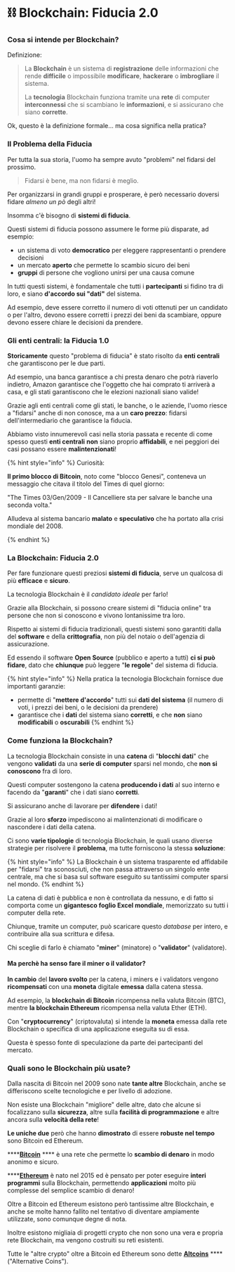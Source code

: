 # ⛓ Blockchain: Fiducia 2.0

### Cosa si intende per Blockchain?

Definizione:

> La **Blockchain** è un sistema di **registrazione** delle informazioni che rende **difficile** o impossibile **modificare**, **hackerare** o **imbrogliare** il sistema.
>
> La **tecnologia** Blockchain funziona tramite una **rete** di computer **interconnessi** che si scambiano le **informazioni**, e si assicurano che siano **corrette**.

Ok, questo è la definizione formale... ma cosa significa nella pratica?

### Il Problema della Fiducia

Per tutta la sua storia, l'uomo ha sempre avuto "problemi" nel fidarsi del prossimo. &#x20;

> Fidarsi è bene, ma non fidarsi è meglio.

Per organizzarsi in grandi gruppi e prosperare, è però necessario doversi fidare _almeno un pò_ degli altri!

Insomma c'è bisogno di **sistemi di fiducia**.

Questi sistemi di fiducia possono assumere le forme più disparate, ad esempio:

* un sistema di voto **democratico** per eleggere rappresentanti o prendere decisioni
* un mercato **aperto** che permette lo scambio sicuro dei beni
* **gruppi** di persone che vogliono unirsi per una causa comune

In tutti questi sistemi, è fondamentale che tutti i **partecipanti** si fidino tra di loro, e siano **d'accordo sui "dati"** del sistema.

Ad esempio, deve essere corretto il numero di voti ottenuti per un candidato o per l'altro, devono essere corretti i prezzi dei beni da scambiare, oppure devono essere chiare le decisioni da prendere.

### Gli enti centrali: la Fiducia 1.0

**Storicamente** questo "problema di fiducia" è stato risolto da **enti centrali** che garantiscono per le due parti.&#x20;

Ad esempio, una banca garantisce a chi presta denaro che potrà riaverlo indietro, Amazon garantisce che l'oggetto che hai comprato ti arriverà a casa, e gli stati garantiscono che le elezioni nazionali siano valide!

Grazie agli enti centrali come gli stati, le banche, o le aziende, l'uomo riesce a "fidarsi" anche di non conosce, ma a un **caro prezzo**: fidarsi dell'intermediario che garantisce la fiducia.&#x20;

Abbiamo visto innumerevoli casi nella storia passata e recente di come spesso questi **enti centrali** **non** siano proprio **affidabili**, e nei peggiori dei casi possano essere **malintenzionati**!&#x20;

{% hint style="info" %}
Curiosità:

**Il primo blocco di Bitcoin**, noto come "blocco Genesi", conteneva un messaggio che citava il titolo del Times di quel giorno:

"The Times 03/Gen/2009 - Il Cancelliere sta per salvare le banche una seconda volta."

Alludeva al sistema bancario **malato** e **speculativo** che ha portato alla crisi mondiale del 2008.


{% endhint %}

### La Blockchain: Fiducia 2.0

Per fare funzionare questi preziosi **sistemi di fiducia**, serve un qualcosa di più **efficace** e **sicuro**.&#x20;

La tecnologia Blockchain è il _candidato ideale_ per farlo!

Grazie alla Blockchain, si possono creare sistemi di "fiducia online" tra persone che non si conoscono e vivono lontanissime tra loro.&#x20;

Rispetto ai sistemi di fiducia tradizionali, questi sistemi sono garantiti dalla del **software** e della **crittografia**, non più del notaio o dell'agenzia di assicurazione.&#x20;

Ed essendo il software **Open Source** (pubblico e aperto a tutti) **ci si può fidare**, dato che **chiunque** può leggere "**le regole**" del sistema di fiducia.&#x20;

{% hint style="info" %}
Nella pratica la tecnologia Blockchain fornisce due importanti garanzie:

* permette di "**mettere d'accordo**" tutti sui **dati del sistema** (il numero di voti, i prezzi dei beni, o le decisioni da prendere)
* garantisce che i **dati** del sistema siano **corretti**, e che **non** siano **modificabili** o **oscurabili**
{% endhint %}

### Come funziona la Blockchain?

La tecnologia Blockchain consiste in una **catena** di "**blocchi dati**" che vengono **validati** da una **serie di computer** sparsi nel mondo, che **non si conoscono** fra di loro.&#x20;

Questi computer sostengono la catena **producendo i dati** al suo interno e facendo da "**garanti**" che i dati siano **corretti**.&#x20;

Si assicurano anche di lavorare per **difendere** i dati!&#x20;

Grazie al loro **sforzo** impediscono ai malintenzionati di modificare o nascondere i dati della catena.  &#x20;

Ci sono **varie tipologie** di tecnologia Blockchain, le quali usano diverse strategie per risolvere il **problema**, ma tutte forniscono la stessa **soluzione**:

{% hint style="info" %}
La Blockchain è un sistema trasparente ed affidabile per "fidarsi" tra sconosciuti, che non passa attraverso un singolo ente centrale, ma che si basa sul software eseguito su tantissimi computer sparsi nel mondo.&#x20;
{% endhint %}

La catena di dati è pubblica e non è controllata da nessuno, e di fatto si comporta come un **gigantesco foglio Excel mondiale**, memorizzato su tutti i computer della rete.&#x20;

Chiunque, tramite un computer, può scaricare questo _database_ per intero, e contribuire alla sua scrittura e difesa.

Chi sceglie di farlo è chiamato "**miner**" (minatore) o "**validator**" (validatore).&#x20;

#### Ma perchè ha senso fare il miner o il validator?

**In cambio** del **lavoro svolto** per la catena, i miners e i validators vengono **ricompensati** con una **moneta** digitale **emessa** dalla catena stessa.

Ad esempio, la **blockchain di Bitcoin** ricompensa nella valuta Bitcoin (BTC), mentre **la blockchain Ethereum** ricompensa nella valuta Ether (ETH).

Con "**cryptocurrency**" (criptovaluta) si intende la **moneta** emessa dalla rete Blockchain o specifica di una applicazione eseguita su di essa.

Questa è spesso fonte di speculazione da parte dei partecipanti del mercato.

### Quali sono le Blockchain più usate?

Dalla nascita di Bitcoin nel 2009 sono nate **tante altre** Blockchain, anche se differiscono scelte tecnologiche e per livello di adozione.

Non esiste una Blockchain "migliore" delle altre, dato che alcune si focalizzano sulla **sicurezza**, altre sulla **facilità di programmazione** e altre ancora sulla **velocità della rete**!

**Le uniche due** però che hanno **dimostrato** di essere **robuste nel tempo** sono Bitcoin ed Ethereum.

****[**Bitcoin**](broken-reference) **** è una rete che permette lo **scambio di denaro** in modo anonimo e sicuro.

****[**Ethereum**](broken-reference) è nato nel 2015 ed è pensato per poter eseguire **interi programmi** sulla Blockchain, permettendo **applicazioni** molto più complesse del semplice scambio di denaro!

Oltre a Bitcoin ed Ethereum esistono però tantissime altre Blockchain, e anche se molte hanno fallito nel tentativo di diventare ampiamente utilizzate, sono comunque degne di nota.&#x20;

Inoltre esistono migliaia di progetti crypto che non sono una vera e propria rete Blockchain, ma vengono costruiti su reti esistenti.&#x20;

Tutte le "altre crypto" oltre a Bitcoin ed Ethereum sono dette [**Altcoins**](../altcoins/il-panorama-altcoin.md) **** ("Alternative Coins").

